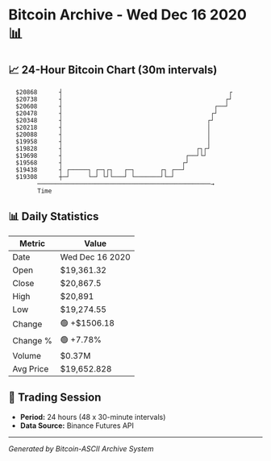 # Bitcoin Archive - Wed Dec 16 2020 📊

## 📈 24-Hour Bitcoin Chart (30m intervals)

```
  $20868      ┤                                              ┌ 
  $20738      ┤                                             ┌┘ 
  $20608      ┤                                          ┌──┘  
  $20478      ┤                                         ┌┘     
  $20348      ┤                                        ┌┘      
  $20218      ┤                                        │       
  $20088      ┤                                        │       
  $19958      ┤                                        │       
  $19828      ┤                                     ┌┐┌┘       
  $19698      ┤                                  ┌──┘└┘        
  $19568      ┤                                 ┌┘             
  $19438      ┤ ┌─────┐ ┌─┐┌┐   ┌─┐       ┌┐ ┌──┘              
  $19308      ┼─┘     └─┘ └┘└───┘ └───────┘└─┘                 
        ────────────────────────────────────────────────→
        Time
```

## 📊 Daily Statistics

| Metric | Value |
|--------|-------|
| Date | Wed Dec 16 2020 |
| Open | $19,361.32 |
| Close | $20,867.5 |
| High | $20,891 |
| Low | $19,274.55 |
| Change | 🟢 +$1506.18 |
| Change % | 🟢 +7.78% |
| Volume | $0.37M |
| Avg Price | $19,652.828 |

## 📅 Trading Session

- **Period:** 24 hours (48 x 30-minute intervals)
- **Data Source:** Binance Futures API

---
*Generated by Bitcoin-ASCII Archive System*

